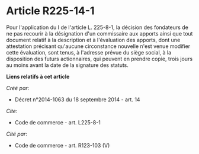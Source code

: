 # Article R225-14-1

Pour l'application du I de l'article L. 225-8-1, la décision des fondateurs de ne pas recourir à la désignation d'un
commissaire aux apports ainsi que tout document relatif à la description et à l'évaluation des apports, dont une attestation
précisant qu'aucune circonstance nouvelle n'est venue modifier cette évaluation, sont tenus, à l'adresse prévue du siège
social, à la disposition des futurs actionnaires, qui peuvent en prendre copie, trois jours au moins avant la date de la
signature des statuts.

**Liens relatifs à cet article**

_Créé par_:

  - Décret n°2014-1063 du 18 septembre 2014 - art. 14

_Cite_:

  - Code de commerce - art. L225-8-1

_Cité par_:

  - Code de commerce - art. R123-103 (V)
